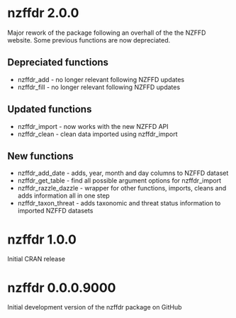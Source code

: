 
# nzffdr 2.0.0
Major rework of the package following an overhall of the the NZFFD website. Some previous functions are now depreciated.

## Depreciated functions
 - nzffdr_add - no longer relevant following NZFFD updates
 - nzffdr_fill - no longer relevant following NZFFD updates

## Updated functions
 - nzffdr_import - now works with the new NZFFD API
 - nzffdr_clean - clean data imported using nzffdr_import

## New functions
 - nzffdr_add_date - adds, year, month and day columns to NZFFD dataset
 - nzffdr_get_table - find all possible argument options for nzffdr_import
 - nzffdr_razzle_dazzle - wrapper for other functions, imports, cleans and adds information all in one step
 - nzffdr_taxon_threat - adds taxonomic and threat status information to imported NZFFD datasets

# nzffdr 1.0.0
Initial CRAN release


# nzffdr 0.0.0.9000
Initial development version of the nzffdr package on GitHub


